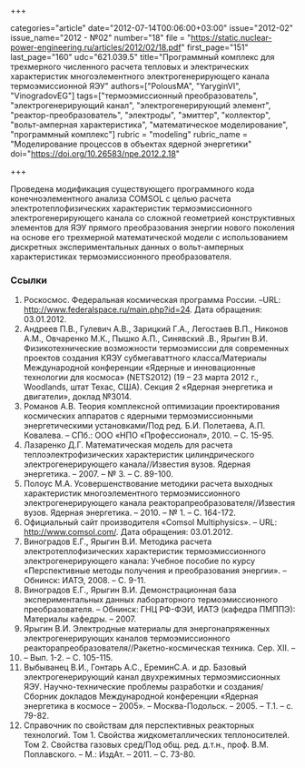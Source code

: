 +++

categories="article"
date="2012-07-14T00:06:00+03:00"
issue="2012-02"
issue_name="2012 - №02"
number="18"
file = "https://static.nuclear-power-engineering.ru/articles/2012/02/18.pdf"
first_page="151"
last_page="160"
udc="621.039.5"
title="Программный комплекс для трехмерного численного расчета тепловых и электрических характеристик многоэлементного электрогенерирующего канала термоэмиссионной ЯЭУ"
authors=["PolousMA", "YaryginVI", "VinogradovEG"]
tags=["термоэмиссионный преобразователь", "электрогенерирующий канал", "электрогенерирующий элемент", "реактор-преобразователь", "электроды", "эмиттер", "коллектор", "вольт-амперная характеристика", "математическое моделирование", "программный комплекс"]
rubric = "modeling"
rubric_name = "Моделирование процессов в объектах ядерной энергетики"
doi="https://doi.org/10.26583/npe.2012.2.18"

+++

Проведена модификация существующего программного кода конечноэлементного анализа COMSOL с целью расчета электротеплофизических характеристик термоэмиссионного электрогенерирующего канала со сложной геометрией конструктивных элементов для ЯЭУ прямого преобразования энергии нового поколения на основе его трехмерной математической модели с использованием дискретных экспериментальных данных о вольт-амперных характеристиках термоэмиссионного преобразователя.

### Ссылки

1. Роскосмос. Федеральная космическая программа России. –URL: http://www.federalspace.ru/main.php?id=24. Дата обращения: 03.01.2012.
2. Андреев П.В., Гулевич А.В., Зарицкий Г.А., Легостаев В.П., Никонов А.М., Овчаренко М.К., Пышко А.П., Синявский .В., Ярыгин В.И. Физикотехнические возможности термоэмиссии для современных проектов создания КЯЭУ субмегаваттного класса/Материалы Международной конференции «Ядерные и инновационные технологии для космоса» (NETS2012) (19 – 23 марта 2012 г., Woodlands, штат Техас, США). Секция 2 «Ядерная энергетика и двигатели», доклад №3014.
3. Романов А.В. Теория комплексной оптимизации проектирования космических аппаратов с ядерными термоэмиссионными энергетическими установками/Под ред. Б.И. Полетаева, А.П. Ковалева. – СПб.: ООО «НПО «Профессионал», 2010. – С. 15-95.
4. Лазаренко Д.Г. Математическая модель для расчета теплоэлектрофизических характеристик цилиндрического электрогенерирующего канала//Известия вузов. Ядерная энергетика. – 2007. – № 3. – С. 89-100.
5. Полоус М.А. Усовершенствование методики расчета выходных характеристик многоэлементного термоэмиссионного электрогенерирующего канала реакторапреобразователя//Известия вузов. Ядерная энергетика. – 2010. – № 1. – С. 164-172.
6. Официальный сайт производителя «Comsol Multiphysics». – URL: http://www.comsol.com/. Дата обращения: 03.01.2012.
7. Виноградов Е.Г., Ярыгин В.И. Методика расчета электротеплофизических характеристик термоэмиссионного электрогенерирующего канала: Учебное пособие по курсу «Перспективные методы получения и преобразования энергии». – Обнинск: ИАТЭ, 2008. – С. 9-11.
8. Виноградов Е.Г., Ярыгин В.И. Демонстрационная база экспериментальных данных лабораторного термоэмиссионного преобразователя. – Обнинск: ГНЦ РФ-ФЭИ, ИАТЭ (кафедра ПМППЭ): Материалы кафедры. – 2007.
9. Ярыгин В.И. Электродные материалы для энергонапряженных электрогенерирующих каналов термоэмиссионного реакторапреобразователя//Ракетно-космическая техника. Сер. XII. –
1998. – Вып. 1-2. – С. 105-115.
10. Выбыванец В.И., Гонтарь А.С., ЕреминС.А. и др. Базовый электрогенерирующий канал двухрежимных термоэмиссионных ЯЭУ. Научно-технические проблемы разработки и создания/ Сборник докладов Международной конференции «Ядерная энергетика в космосе – 2005». – Москва-Подольск. – 2005. – Т.1. – с. 79-82.
11. Справочник по свойствам для перспективных реакторных технологий. Том 1. Свойства жидкометаллических теплоносителей. Том 2. Свойства газовых сред/Под общ. ред. д.т.н., проф. В.М. Поплавского. – М.: ИздАт. – 2011. – С. 73-80.